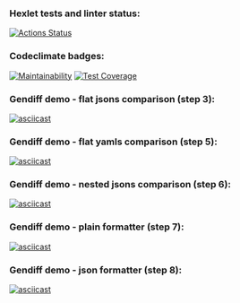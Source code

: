 ### Hexlet tests and linter status:
[![Actions Status](https://github.com/Z-Slava/backend-project-lvl2/workflows/hexlet-check/badge.svg)](https://github.com/Z-Slava/backend-project-lvl2/actions)

### Codeclimate badges:
[![Maintainability](https://api.codeclimate.com/v1/badges/abe36b496f074af5e619/maintainability)](https://codeclimate.com/github/Z-Slava/backend-project-lvl2/maintainability)
[![Test Coverage](https://api.codeclimate.com/v1/badges/abe36b496f074af5e619/test_coverage)](https://codeclimate.com/github/Z-Slava/backend-project-lvl2/test_coverage)


### Gendiff demo - flat jsons comparison (step 3):
[![asciicast](https://asciinema.org/a/GVYtmmthPxcewPncIGOz9NlfH.svg)](https://asciinema.org/a/GVYtmmthPxcewPncIGOz9NlfH)

### Gendiff demo - flat yamls comparison (step 5):
[![asciicast](https://asciinema.org/a/0vfnA5MjWQp133tK2CuYSLYyV.svg)](https://asciinema.org/a/0vfnA5MjWQp133tK2CuYSLYyV)

### Gendiff demo - nested jsons comparison (step 6):
[![asciicast](https://asciinema.org/a/3Ggr7ijQCHr9Y4veHaepTqDHZ.svg)](https://asciinema.org/a/3Ggr7ijQCHr9Y4veHaepTqDHZ)

### Gendiff demo - plain formatter (step 7):
[![asciicast](https://asciinema.org/a/f1Z8mTzZfTPO636ete1XsrJuR.svg)](https://asciinema.org/a/f1Z8mTzZfTPO636ete1XsrJuR)

### Gendiff demo - json formatter (step 8):
[![asciicast](https://asciinema.org/a/iVaUwc3OpbquljbRYSzC165Z6.svg)](https://asciinema.org/a/iVaUwc3OpbquljbRYSzC165Z6)
